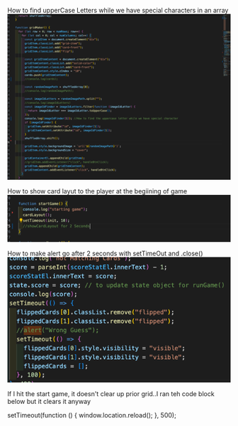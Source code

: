 How to find upperCase Letters while we have special characters in an array
![Alt text](<images/Screenshot 2023-11-02 at 4.17.46 PM.png>)

How to show card layut to the player at the begiining of game
![Alt text](<images/Screenshot 2023-11-02 at 4.18.26 PM.png>)

How to make alert go after 2 seconds with setTimeOut and .close()
![Alt text](<./images/Screenshot 2023-11-02 at 4.28.41 PM.png>)


If I hit the start game, it doesn't clear up prior grid..I ran teh code block below but it clears it anyway

  setTimeout(function () {
    window.location.reload();
  }, 500);